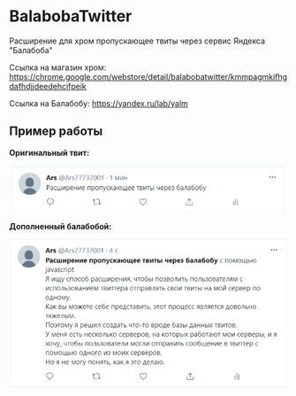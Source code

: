 # BalabobaTwitter

Расширение для хром пропускающее твиты через сервис Яндекса "Балабоба"

Ссылка на магазин хром: https://chrome.google.com/webstore/detail/balabobatwitter/kmmpagmkifhgdafhdjjdeedehcifpeik

Ссылка на Балабобу: https://yandex.ru/lab/yalm

## Пример работы

**Оригинальный твит:**

![Screenshot](screenshots/screenshot1.png)

**Дополненный балабобой:**

![Screenshot](screenshots/screenshot2.png)
